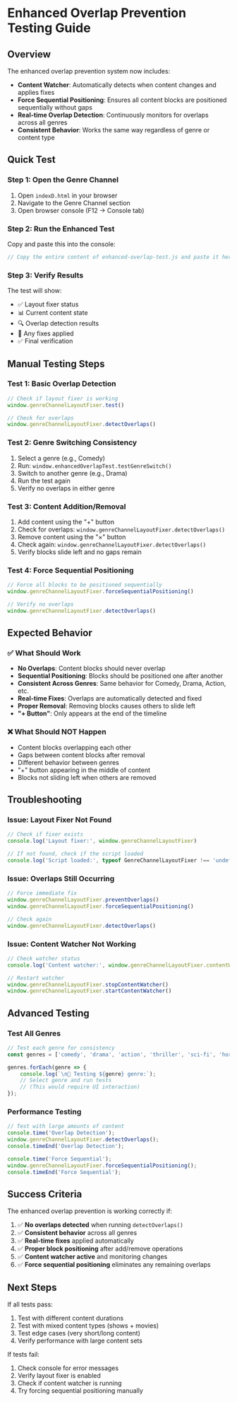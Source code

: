 # Enhanced Overlap Prevention Testing Guide

## Overview
The enhanced overlap prevention system now includes:
- **Content Watcher**: Automatically detects when content changes and applies fixes
- **Force Sequential Positioning**: Ensures all content blocks are positioned sequentially without gaps
- **Real-time Overlap Detection**: Continuously monitors for overlaps across all genres
- **Consistent Behavior**: Works the same way regardless of genre or content type

## Quick Test

### Step 1: Open the Genre Channel
1. Open `indexD.html` in your browser
2. Navigate to the Genre Channel section
3. Open browser console (F12 → Console tab)

### Step 2: Run the Enhanced Test
Copy and paste this into the console:
```javascript
// Copy the entire content of enhanced-overlap-test.js and paste it here
```

### Step 3: Verify Results
The test will show:
- ✅ Layout fixer status
- 📊 Current content state
- 🔍 Overlap detection results
- 🔧 Any fixes applied
- ✅ Final verification

## Manual Testing Steps

### Test 1: Basic Overlap Detection
```javascript
// Check if layout fixer is working
window.genreChannelLayoutFixer.test()

// Check for overlaps
window.genreChannelLayoutFixer.detectOverlaps()
```

### Test 2: Genre Switching Consistency
1. Select a genre (e.g., Comedy)
2. Run: `window.enhancedOverlapTest.testGenreSwitch()`
3. Switch to another genre (e.g., Drama)
4. Run the test again
5. Verify no overlaps in either genre

### Test 3: Content Addition/Removal
1. Add content using the "+" button
2. Check for overlaps: `window.genreChannelLayoutFixer.detectOverlaps()`
3. Remove content using the "×" button
4. Check again: `window.genreChannelLayoutFixer.detectOverlaps()`
5. Verify blocks slide left and no gaps remain

### Test 4: Force Sequential Positioning
```javascript
// Force all blocks to be positioned sequentially
window.genreChannelLayoutFixer.forceSequentialPositioning()

// Verify no overlaps
window.genreChannelLayoutFixer.detectOverlaps()
```

## Expected Behavior

### ✅ What Should Work
- **No Overlaps**: Content blocks should never overlap
- **Sequential Positioning**: Blocks should be positioned one after another
- **Consistent Across Genres**: Same behavior for Comedy, Drama, Action, etc.
- **Real-time Fixes**: Overlaps are automatically detected and fixed
- **Proper Removal**: Removing blocks causes others to slide left
- **"+ Button"**: Only appears at the end of the timeline

### ❌ What Should NOT Happen
- Content blocks overlapping each other
- Gaps between content blocks after removal
- Different behavior between genres
- "+" button appearing in the middle of content
- Blocks not sliding left when others are removed

## Troubleshooting

### Issue: Layout Fixer Not Found
```javascript
// Check if fixer exists
console.log('Layout fixer:', window.genreChannelLayoutFixer)

// If not found, check if the script loaded
console.log('Script loaded:', typeof GenreChannelLayoutFixer !== 'undefined')
```

### Issue: Overlaps Still Occurring
```javascript
// Force immediate fix
window.genreChannelLayoutFixer.preventOverlaps()
window.genreChannelLayoutFixer.forceSequentialPositioning()

// Check again
window.genreChannelLayoutFixer.detectOverlaps()
```

### Issue: Content Watcher Not Working
```javascript
// Check watcher status
console.log('Content watcher:', window.genreChannelLayoutFixer.contentWatcher)

// Restart watcher
window.genreChannelLayoutFixer.stopContentWatcher()
window.genreChannelLayoutFixer.startContentWatcher()
```

## Advanced Testing

### Test All Genres
```javascript
// Test each genre for consistency
const genres = ['comedy', 'drama', 'action', 'thriller', 'sci-fi', 'horror', 'romance', 'documentary'];

genres.forEach(genre => {
    console.log(`\n🧪 Testing ${genre} genre:`);
    // Select genre and run tests
    // (This would require UI interaction)
});
```

### Performance Testing
```javascript
// Test with large amounts of content
console.time('Overlap Detection');
window.genreChannelLayoutFixer.detectOverlaps();
console.timeEnd('Overlap Detection');

console.time('Force Sequential');
window.genreChannelLayoutFixer.forceSequentialPositioning();
console.timeEnd('Force Sequential');
```

## Success Criteria

The enhanced overlap prevention is working correctly if:

1. ✅ **No overlaps detected** when running `detectOverlaps()`
2. ✅ **Consistent behavior** across all genres
3. ✅ **Real-time fixes** applied automatically
4. ✅ **Proper block positioning** after add/remove operations
5. ✅ **Content watcher active** and monitoring changes
6. ✅ **Force sequential positioning** eliminates any remaining overlaps

## Next Steps

If all tests pass:
1. Test with different content durations
2. Test with mixed content types (shows + movies)
3. Test edge cases (very short/long content)
4. Verify performance with large content sets

If tests fail:
1. Check console for error messages
2. Verify layout fixer is enabled
3. Check if content watcher is running
4. Try forcing sequential positioning manually 